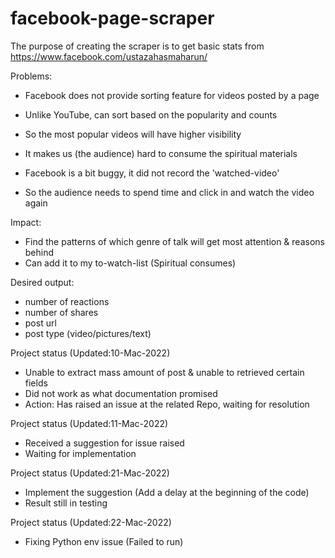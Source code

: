 # facebook-page-scraper
The purpose of creating the scraper is to get basic stats from
https://www.facebook.com/ustazahasmaharun/

Problems:
- Facebook does not provide sorting feature for videos posted by a page
- Unlike YouTube, can sort based on the popularity and counts
- So the most popular videos will have higher visibility
- It makes us (the audience) hard to consume the spiritual materials

- Facebook is a bit buggy, it did not record the 'watched-video'
- So the audience needs to spend time and click in and watch the video again

Impact:
- Find the patterns of which genre of talk will get most attention & reasons behind
- Can add it to my to-watch-list (Spiritual consumes)

Desired output:
- number of reactions
- number of shares
- post url
- post type (video/pictures/text)

Project status (Updated:10-Mac-2022)
- Unable to extract mass amount of post & unable to retrieved certain fields
- Did not work as what documentation promised
- Action: Has raised an issue at the related Repo, waiting for resolution

Project status (Updated:11-Mac-2022)
- Received a suggestion for issue raised
- Waiting for implementation

Project status (Updated:21-Mac-2022)
- Implement the suggestion (Add a delay at the beginning of the code)
- Result still in testing

Project status (Updated:22-Mac-2022)
- Fixing Python env issue (Failed to run)
